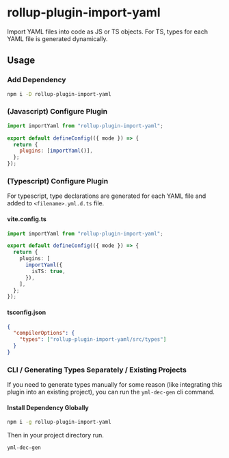 # rollup-plugin-import-yaml

Import YAML files into code as JS or TS objects. For TS, types for each YAML file is generated dynamically.

## Usage

### Add Dependency

```bash
npm i -D rollup-plugin-import-yaml
```

### (Javascript) Configure Plugin

```js
import importYaml from "rollup-plugin-import-yaml";

export default defineConfig(({ mode }) => {
  return {
    plugins: [importYaml()],
  };
});
```

### (Typescript) Configure Plugin

For typescript, type declarations are generated for each YAML file and added to `<filename>.yml.d.ts` file.

#### vite.config.ts

```ts
import importYaml from "rollup-plugin-import-yaml";

export default defineConfig(({ mode }) => {
  return {
    plugins: [
      importYaml({
        isTS: true,
      }),
    ],
  };
});
```

#### tsconfig.json

```json
{
  "compilerOptions": {
    "types": ["rollup-plugin-import-yaml/src/types"]
  }
}
```

### CLI / Generating Types Separately / Existing Projects

If you need to generate types manually for some reason (like integrating this plugin into an existing project), you can run the `yml-dec-gen` cli command.

#### Install Dependency Globally

```bash
npm i -g rollup-plugin-import-yaml
```

Then in your project directory run.

```bash
yml-dec-gen
```
